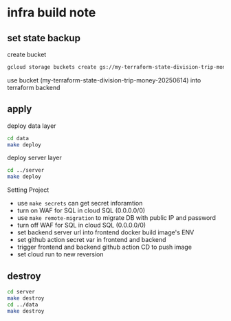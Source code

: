 # infra build note

## set state backup

create bucket

```bash
gcloud storage buckets create gs://my-terraform-state-division-trip-money-20250614 --project=division-trip-money --location=ASIA-EAST1 --uniform-bucket-level-access
```

use bucket (my-terraform-state-division-trip-money-20250614) into terraform backend

## apply

deploy data layer

```bash
cd data
make deploy
```

deploy server layer

```bash
cd ../server
make deploy
```

Setting Project

- use `make secrets` can get secret inforamtion
- turn on WAF for SQL in cloud SQL (0.0.0.0/0)
- use `make remote-migration` to migrate DB with public IP and password
- turn off WAF for SQL in cloud SQL (0.0.0.0/0)
- set backend server url into frontend docker build image's ENV
- set github action secret var in frontend and backend
- trigger frontend and backend github action CD to push image
- set cloud run to new reversion

## destroy

```bash
cd server
make destroy
cd ../data
make destroy
```
